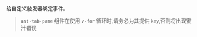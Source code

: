 <!--order: 11
title: 
  zh-CN: 自定义新增页签触发器
  en-US: Customized trigger of new tab
## zh-CN-->

给自定义触发器绑定事件。
> `ant-tab-pane` 组件在使用 `v-for` 循环时,请务必为其提供 `key`,否则将出现蜜汁错误
<!--
## en-US

Hide default plus icon, and bind event for customized trigger.
-->